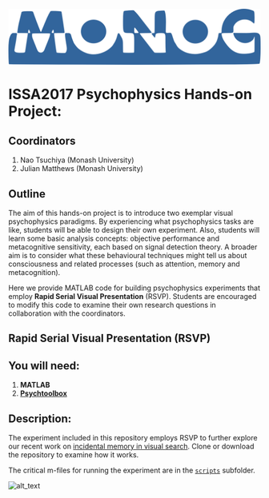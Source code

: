![alt text][logo]
# ISSA2017 Psychophysics Hands-on Project:

## Coordinators
1. Nao Tsuchiya (Monash University)
2. Julian Matthews (Monash University)

## Outline
The aim of this hands-on project is to introduce two exemplar visual psychophysics paradigms. By experiencing what psychophysics tasks are like, students will be able to design their own experiment. Also, students will learn some basic analysis concepts: objective performance and metacognitive sensitivity, each based on signal detection theory. A broader aim is to consider what these behavioural techniques might tell us about consciousness and related processes (such as attention, memory and metacognition). 

Here we provide MATLAB code for building psychophysics experiments that employ **Rapid Serial Visual Presentation** (RSVP). Students are encouraged to modify this code to examine their own research questions in collaboration with the coordinators.

## Rapid Serial Visual Presentation (RSVP)

## You will need: 
1. **MATLAB**
2. [**Psychtoolbox**](http://psychtoolbox.org/)

## Description:
The experiment included in this repository employs RSVP to further explore our recent work on [incidental memory in visual search](https://www.ncbi.nlm.nih.gov/pubmed/27507869). Clone or download the repository to examine how it works. 

The critical m-files for running the experiment are in the [`scripts`](./scripts/) subfolder.

![alt_text][avatar]

[logo]: https://raw.githubusercontent.com/julian-matthews/MoNoC-practice-experiment/master/MoNoC_minimal.png "Monash Neuroscience of Consciousness"

[avatar]: https://avatars0.githubusercontent.com/u/18410581?v=3&s=96 "I'm Julian"
